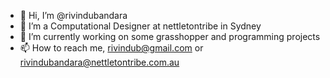 - 👋 Hi, I’m @rivindubandara
- 👀 I’m a Computational Designer at nettletontribe in Sydney
- 🌱 I’m currently working on some grasshopper and programming projects
- 📫 How to reach me, rivindub@gmail.com or rivindubandara@nettletontribe.com.au

<!---
rivindubandara/rivindubandara is a ✨ special ✨ repository because its `README.md` (this file) appears on your GitHub profile.
You can click the Preview link to take a look at your changes.
--->
